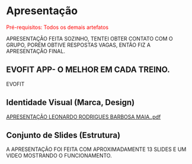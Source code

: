 # Apresentação

<span style="color:red">Pré-requisitos: Todos os demais artefatos</span>

APRESENTAÇÃO FEITA SOZINHO, TENTEI OBTER CONTATO COM O GRUPO, PORÉM OBTIVE RESPOSTAS VAGAS, ENTÃO FIZ A APRESENTAÇÃO FINAL. 

## EVOFIT APP- O MELHOR EM CADA TREINO.

EVOFIT 

## Identidade Visual (Marca, Design)
[APRESENTAÇÃO LEONARDO RODRIGUES BARBOSA MAIA..pdf](https://github.com/user-attachments/files/15948782/APRESENTACAO.LEONARDO.RODRIGUES.BARBOSA.MAIA.pdf)

## Conjunto de Slides (Estrutura)
A APRESENTAÇÃO FOI FEITA COM APROXIMADAMENTE 13 SLIDES E UM VIDEO MOSTRANDO O FUNCIONAMENTO.

 
